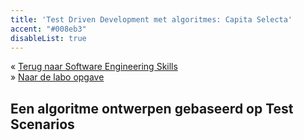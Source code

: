 ```yaml
---
title: 'Test Driven Development met algoritmes: Capita Selecta'
accent: "#008eb3"
disableList: true
---
```


&laquo;&nbsp;[Terug naar Software Engineering Skills](/teaching/ses)<br/>
&raquo;&nbsp;[Naar de labo opgave](#oef)

## Een algoritme ontwerpen gebaseerd op Test Scenarios



